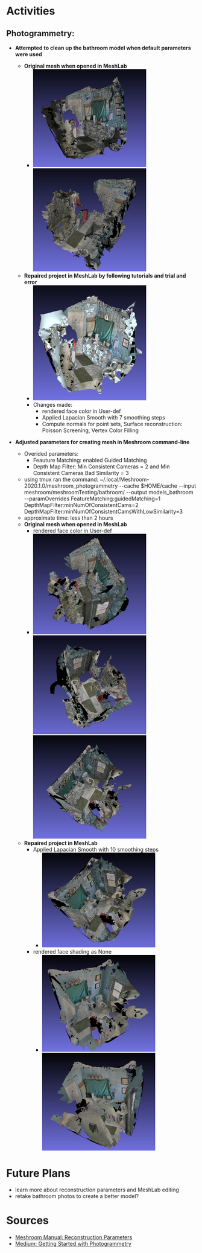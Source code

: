 # Activities

## Photogrammetry:

- **Attempted to clean up the bathroom model when default parameters were used**
  - **Original mesh when opened in MeshLab** 
    - <img src="https://github.com/evelynhasama/CSResearch/blob/master/Spring2021-Reports/2021-04-06/bathroom1.png" width=300> <img src="https://github.com/evelynhasama/CSResearch/blob/master/Spring2021-Reports/2021-04-06/bathroom2.png" width=300>
  - **Repaired project in MeshLab by following tutorials and trial and error**
    - <img src="https://github.com/evelynhasama/CSResearch/blob/master/Spring2021-Reports/2021-04-15/bathroom_repair.png" width=300>
    - Changes made:
      - rendered face color in User-def
      - Applied Lapacian Smooth with 7 smoothing steps
      - Compute normals for point sets, Surface reconstruction: Poisson Screening, Vertex Color Filling

- **Adjusted parameters for creating mesh in Meshroom command-line**
  - Overided parameters:
    - Feauture Matching: enabled Guided Matching
    - Depth Map Filter: Min Consistent Cameras = 2 and Min Consistent Cameras Bad Similarity = 3
  - using tmux ran the command: ~/.local/Meshroom-2020.1.0/meshroom_photogrammetry --cache $HOME/cache --input meshroom/meshroomTesting/bathroom/ --output models_bathroom --paramOverrides FeatureMatching:guidedMatching=1 DepthMapFilter:minNumOfConsistentCams=2 DepthMapFilter:minNumOfConsistentCamsWithLowSimilarity=3
  - approximate time: less than 2 hours 
  - **Original mesh when opened in MeshLab** 
    - rendered face color in User-def
    - <img src="https://github.com/evelynhasama/CSResearch/blob/master/Spring2021-Reports/2021-04-15/bathroom1_og.png" width=300> <img src="https://github.com/evelynhasama/CSResearch/blob/master/Spring2021-Reports/2021-04-15/bathroom2_og.png" width=300> <img src="https://github.com/evelynhasama/CSResearch/blob/master/Spring2021-Reports/2021-04-15/bathroom3_og.png" width=300>
  - **Repaired project in MeshLab**
    - Applied Lapacian Smooth with 10 smoothing steps
      - <img src="https://github.com/evelynhasama/CSResearch/blob/master/Spring2021-Reports/2021-04-15/bathroom1.png" width=300>
    - rendered face shading as None
      - <img src="https://github.com/evelynhasama/CSResearch/blob/master/Spring2021-Reports/2021-04-15/bathroom_shading1.png" width=300> <img src="https://github.com/evelynhasama/CSResearch/blob/master/Spring2021-Reports/2021-04-15/bathroom_shading2.png" width=300>
 
# Future Plans
  - learn more about reconstruction parameters and MeshLab editing
  - retake bathroom photos to create a better model?

# Sources
- [Meshroom Manual: Reconstruction Parameters](https://meshroom-manual.readthedocs.io/en/latest/faq/reconstruction-parameters/reconstruction-parameters.html)
- [Medium: Getting Started with Photogrammetry](https://medium.com/realities-io/getting-started-with-photogrammetry-d0a6ee40cb72)
